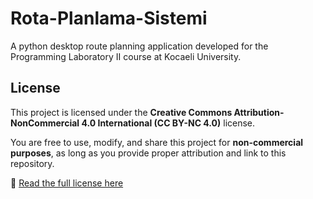 # Rota-Planlama-Sistemi
A python desktop route planning application developed for the Programming Laboratory II course at Kocaeli University.










## License

This project is licensed under the **Creative Commons Attribution-NonCommercial 4.0 International (CC BY-NC 4.0)** license.

You are free to use, modify, and share this project for **non-commercial purposes**, as long as you provide proper attribution and link to this repository.

🔗 [Read the full license here](https://creativecommons.org/licenses/by-nc/4.0/)
